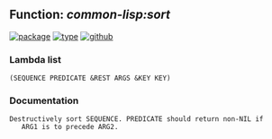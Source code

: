 ## Function: ***common-lisp:sort***
[![package](https://img.shields.io/badge/Package-COMMON--LISP-5f9ea0.svg?style=social&colorA=999999)](../) [![type](https://img.shields.io/badge/Type-Function-5f9ea0.svg?style=social&colorA=999999)](../#function) [![github](https://img.shields.io/badge/GitHub-View_the_source-5f9ea0.svg?style=social&colorA=999999&logo=github)](https://github.com/sbcl/sbcl/blob/master/src/code/sort.lisp/) 
### Lambda list
```
(SEQUENCE PREDICATE &REST ARGS &KEY KEY)
```
### Documentation
```
Destructively sort SEQUENCE. PREDICATE should return non-NIL if
   ARG1 is to precede ARG2.
```
